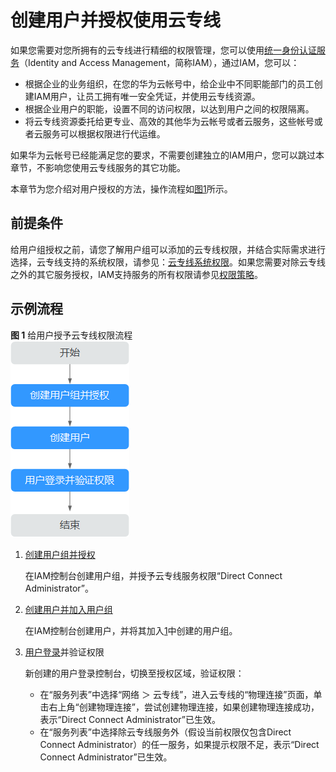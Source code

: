 # 创建用户并授权使用云专线<a name="dc_04_0901"></a>

如果您需要对您所拥有的云专线进行精细的权限管理，您可以使用[统一身份认证服务](https://support.huaweicloud.com/usermanual-iam/iam_01_0001.html)（Identity and Access Management，简称IAM），通过IAM，您可以：

-   根据企业的业务组织，在您的华为云帐号中，给企业中不同职能部门的员工创建IAM用户，让员工拥有唯一安全凭证，并使用云专线资源。
-   根据企业用户的职能，设置不同的访问权限，以达到用户之间的权限隔离。
-   将云专线资源委托给更专业、高效的其他华为云帐号或者云服务，这些帐号或者云服务可以根据权限进行代运维。

如果华为云帐号已经能满足您的要求，不需要创建独立的IAM用户，您可以跳过本章节，不影响您使用云专线服务的其它功能。

本章节为您介绍对用户授权的方法，操作流程如[图1](#zh-cn_topic_0173533526_zh-cn_topic_0173481716_zh-cn_topic_0172268189_fig12481104618719)所示。

## 前提条件<a name="section20587194155113"></a>

给用户组授权之前，请您了解用户组可以添加的云专线权限，并结合实际需求进行选择，云专线支持的系统权限，请参见：[云专线系统权限](https://support.huaweicloud.com/productdesc-dc/dc_01_0008.html)。如果您需要对除云专线之外的其它服务授权，IAM支持服务的所有权限请参见[权限策略](https://support.huaweicloud.com/usermanual-permissions/iam_01_0001.html)。

## 示例流程<a name="section18871644175411"></a>

**图 1**  给用户授予云专线权限流程<a name="zh-cn_topic_0173533526_zh-cn_topic_0173481716_zh-cn_topic_0172268189_fig12481104618719"></a>  
![](figures/给用户授予云专线权限流程.png "给用户授予云专线权限流程")

1.  <a name="zh-cn_topic_0173533526_zh-cn_topic_0173481716_zh-cn_topic_0172268189_li10269636890"></a>[创建用户组并授权](https://support.huaweicloud.com/usermanual-iam/iam_03_0001.html)

    在IAM控制台创建用户组，并授予云专线服务权限“Direct Connect Administrator”。

2.  [创建用户并加入用户组](https://support.huaweicloud.com/usermanual-iam/iam_02_0001.html)

    在IAM控制台创建用户，并将其加入[1](#zh-cn_topic_0173533526_zh-cn_topic_0173481716_zh-cn_topic_0172268189_li10269636890)中创建的用户组。

3.  [用户登录](https://support.huaweicloud.com/usermanual-iam/iam_01_0552.html)并验证权限

    新创建的用户登录控制台，切换至授权区域，验证权限：

    -   在“服务列表”中选择“网络 ＞ 云专线”，进入云专线的“物理连接”页面，单击右上角“创建物理连接”，尝试创建物理连接，如果创建物理连接成功，表示“Direct Connect Administrator”已生效。
    -   在“服务列表”中选择除云专线服务外（假设当前权限仅包含Direct Connect Administrator）的任一服务，如果提示权限不足，表示“Direct Connect Administrator”已生效。


